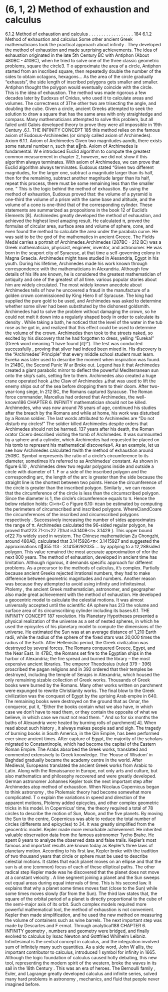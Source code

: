 # (6, 1, 2) Method of exhaustion and calculus

6.1.2 Method of exhaustion and calculus . . . . . . . . . . . . . . . . . . 184
6.1.2 Method of exhaustion and calculus
Some other ancient Greek mathematicians took the practical approach about infinity .
They developed the method of exhaustion and made surprising achievements.
The idea of exhaustion originated in the late 5th Century BC with Antiphon (About
480BC - 410BC), when he tried to solve one of the three classic geometric problems,
square the circle3. T o approximate the area of a circle, Antiphon started from an inscribed
square, then repeatedly double the number of the sides to obtain octagons, hexagons...
As the area of the circle gradually “exhausts”, the side length of inscribed polygons gets
smaller and smaller. Antiphon thought the polygon would eventually coincide with the
circle. This is the idea of exhaustion. The method was made rigorous a few decades later
by Eudoxus of Cnidus, who used it to calculate areas and volumes. The correctness of
3The other two are trisecting the angle, and doubling the cube. Given a circle, ancient Greeks attempted to seek the solution to draw a square that has the same area with only straightedge and compass.
Many mathematicians attempted to solve this problem, but all failed until Galois developed theory to
prove they were all impossible in 19th Century .6.1. THE INFINITY CONCEPT 185
this method relies on the famous axiom of Eudoxus-Archimedes (or simply called axiom
of Archimedes).
Axiom 6.1.1. Axiom of Archimedes Given two magnitudes aandb, there exists some
natural number n, such that anb.
Axiom of Archimedes is fundamental. W e introduced Euclid algorithm to compute the
greatest common measurement in chapter 2, however, we did not show if this algorithm
always terminates. With axiom of Archimedes, we can prove that Euclid algorithm always
terminates. Eudoxus stated “Given two different magnitudes, for the larger one, subtract
a magnitude larger than its half, then for the remaining, subtract another magnitude
larger than its half, repeat this process, there must be some remaining less than the
smaller one. ” This is the logic behind the method of exhaustion.
By using the method of exhaustion, Eudoxus proved that: the volume of a pyramid
is one-third the volume of a prism with the same base and altitude, and the volume of a
cone is one-third that of the corresponding cylinder. These statements are summarized
as propositions in the book 12 of Euclid’s Elements [8].
Archimedes greatly developed the method of exhaustion, and achieved the highest
level amazing result. He calculated π, proved the formulas of circular area, surface area
and volume of sphere, cone, and even found the method to calculate the area under the
parabola curve. He was said to be the god of the mathematics in ancient Greece.
The Fields Medal carries a portrait
of Archimedes.Archimedes (287BC - 212 BC) was a Greek
mathematician, physicist, engineer, inventor, and
astronomer. He was born in the seaport city of
Syracuse, at that time a self-governing colony in
Magna Graecia. Archimedes might have studied in
Alexandria, Egypt in his youth. During his lifetime,
Archimedes made his work known through correspondence with the mathematicians in Alexandria.
Although few details of his life are known, he is
considered the greatest mathematician of antiquity
and one of the greatest of all time. various popular
stories about him are widely circulated.
The most widely known anecdote about
Archimedes tells of how he uncovered a fraud in
the manufacture of a golden crown commissioned
by King Hiero II of Syracuse. The king had supplied the pure gold to be used, and
Archimedes was asked to determine whether some silver had been substituted by the
dishonest goldsmith. Archimedes had to solve the problem without damaging the crown,
so he could not melt it down into a regularly shaped body in order to calculate its density . While taking a bath, he noticed that the level of the water in the tub rose as he
got in, and realized that this effect could be used to determine the volume of the crown.
Archimedes then took to the streets naked, so excited by his discovery that he had forgotten to dress, yelling “Eureka!” (Greek word meaning “I have found [it]!”). The test
was conducted successfully , proving that silver had indeed been mixed in. His discovery
is the “Archimedes’ Principle” that every middle school student must learn. Eureka was
later used to describe the moment when inspiration was found.
In 214BC, the Second Punic W ar Broke out. Legend has it that Archimedes created
a giant parabolic mirror to deflect the powerful Mediterranean sun onto the ship’s sails,
setting fire to them. Archimedes also created a huge crane operated hook ⚶the Claw of
Archimedes ⚶that was used to lift the enemy ships out of the sea before dropping them
to their doom. After two-year-long siege, In 212 BC, the Romans captured Syracuse.
The Roman force commander, Marcellus had ordered that Archimedes, the well-known186 CHAPTER 6. INFINITY
mathematician should not be killed. Archimedes, who was now around 78 years of age,
continued his studies after the breach by the Romans and while at home, his work was
disturbed by a Roman soldier. The last words attributed to Archimedes are “Do not
disturb my circles!” The soldier killed Archimedes despite orders that Archimedes should
not be harmed. 137 years after his death, the Roman orator Cicero described visiting the
tomb of Archimedes. It was surmounted by a sphere and a cylinder, which Archimedes
had requested be placed on his tomb to represent his mathematical discoveries4.
As an example, let us see how Archimedes calculated πwith the method of exhaustion
around 250BC. Symbol πrepresents the ratio of a circle’s circumference to its diameter,
sometimes it’s referred to as Archimedes’ constant.
As shown in figure 6.10 , Archimedes drew two regular polygons inside and outside
a circle with diameter of 1. F or a side of the inscribed polygon and the corresponding
arc, the length of the arc is greater than the side because the straight line is the shortest
between two points. Hence the circumference of the circle is greater than the inscribed
polygon. Similarly , we can reason that the circumference of the circle is less than the
circumscribed polygon. Since the diameter is 1, the circle’s circumference equals to π.
Hence the below relation holds:
Ci<π<C o
Figure 6.10: πcan be estimated by computing the perimeters of circumscribed and inscribed polygons.
WhereCiandCoare the circumferences of the inscribed and circumscribed polygons
respectively . Successively increasing the number of sides approximates the range of π.
Archimedes calculated the 96-sided regular polygon, he proved that223
71<π<22
7(that
is3.1408<π< 3.1429 ). This upper bound of22
7is widely used in western. The Chinese
mathematician Zu Chongzhi, around 480AD, calculated that 3.1415926<π< 3.1415927
and suggested the approximations π355
113= 3.14159292035 ... by applying to a 12,288sided polygon. This value remained the most accurate approximation of πfor the next
800 years.
The method of exhaustion, developed in ancient time has limitation. Although rigorous, it demands specific approach for different problems. As a precursor to the methods
of calculus, it’s complex. Partially because ancient Greeks rejected irrational numbers,
they had to make difference between geometric magnitudes and numbers. Another reason
was because they attempted to avoid using infinity and infinitesimal.
Ptolemy , the ancient Greek mathematician, astronomer, and geographer also made
great achievement with the method of exhaustion. He developed a geocentric model to
calculate the celestial motions. It was almost universally accepted until the scientific
4A sphere has 2/3 the volume and surface area of its circumscribing cylinder including its bases.6.1. THE INFINITY CONCEPT 187
revolution. His Planetary Hypotheses presented a physical realization of the universe as
a set of nested spheres, in which he used the epicycles of his planetary model to compute
the dimensions of the universe. He estimated the Sun was at an average distance of 1,210
Earth radii, while the radius of the sphere of the fixed stars was 20,000 times the radius
of the Earth.
After Hellenistic period, the Greek civilization was destroyed by several forces. The
Romans conquered Greece, Egypt, and the Near East. In 47BC, the Romans set fire to the
Egyptian ships in the harbor of Alexandria; the fire spread and burned the library – the
most expensive ancient libraries. The emperor Theodosius (ruled 379 - 396) proscribed
the pagan religions and in 392 ordered that their temples be destroyed, including the
temple of Serapis in Alexandria, which housed the only remaining sizable collection of
Greek works. Thousands of Greek books were burned by the Romans. Many other works
written on parchment were expunged to rewrite Christianity works.
The final blow to the Greek civilization was the conquest of Egypt by the uprising
Arab empire in 640. The remaining books were destroyed on the ground that as Omar,
the conqueror, put it, “Either the books contain what we also have, in which case we
don’t have to read them, or they contain the opposite of what we believe, in which case
we must not read them. ” And so for six months the baths of Alexandria were heated by
burning rolls of parchment[ 4].
When read about such history , it always makes people sad and sigh. The tragedy of
burning books in South America, in the Qin Empire, has been performed ever since ancient
times. After capture of Egypt, the majority of the scholars migrated to Constantinople,
which had become the capital of the Eastern Roman Empire. The Arabs absorbed the
Greek works, translated and commented extensively to Greek knowledge. The ‘House of
Wisdom’ in Baghdad gradually became the academy centre in the world. After Medieval,
Europeans translated the ancient Greek works from Arabic to Latin. Along with the
Renaissance in Europe, not only arts and culture, but also mathematics and philosophy
recovered and were greatly developed.
German astronomer Johannes Kepler took the next important step after Archimedes
atop method of exhaustion. When Nicolaus Copernicus began to think astronomy , the
Ptolemaic theory had become somewhat more complicated. T o explain the variations
in speed and direction of the apparent motions, Ptolemy added epicycles, and other
complex geometric tricks in his model. In Copernicus’ time, the theory required a total
of 78 circles to describe the motion of Sun, Moon, and the five planets. By moving the
Sun to the centre, Copernicus was able to reduce the total number of circles (differents
and epicycles) to 34. It was greatly simplified from the geocentric model. Kepler made
more remarkable achievement. He inherited valuable observation data from the famous
astronomer Tycho Brahe. He spent 8 years to analyze the observed data and false trails.
Kepler’s most famous and important results are known today as Kepler’s three laws of
planetary motion. According to his first law, Kepler broke with the tradition of two
thousand years that circle or sphere must be used to describe celestial motions. It states
that each planet moves on an ellipse and that the sun is at one (common) focus of each
of these elliptical paths. The other radical step Kepler made was he discovered that the
planet does not move at a constant velocity . A line segment joining a planet and the Sun
sweeps out equal areas during equal intervals of time. This is his second law. It explains
that why a planet some times moves fast (close to the Sun) while some times moves slowly
(far from the Sun). The third law states that, the square of the orbital period of a planet is
directly proportional to the cube of the semi-major axis of its orbit. Such complex models
required more powerful mathematical tool, the method of exhaustion is not convenient.
Kepler then made simplification, and he used the new method on measuring the volume
of containers such as wine barrels.
The next important step was made by Descartes and F ermat. Through analytical188 CHAPTER 6. INFINITY
geometry , numbers and geometry were bridged, and finally evolved to calculus by Issac
Newton and Gottfried Whilhelm Leibniz. Infinitesimal is the central concept in calculus,
and the integration involved sum of infinitely many such quantities. As a side word, John
W allis, the important contributor to calculus, introduced 1 symbol for infinity in 1665.
Although the logic foundation of calculus caused hotly debating, this new tool, representing the modern spirit of the western, broke the waves in its sail in the 18th Century .
This was an era of heroes. The Bernoulli family , Euler, and Lagrange greatly developed
calculus and infinite series, solved many hard problems in astronomy , mechanics, and
fluid that people never imagined before.
